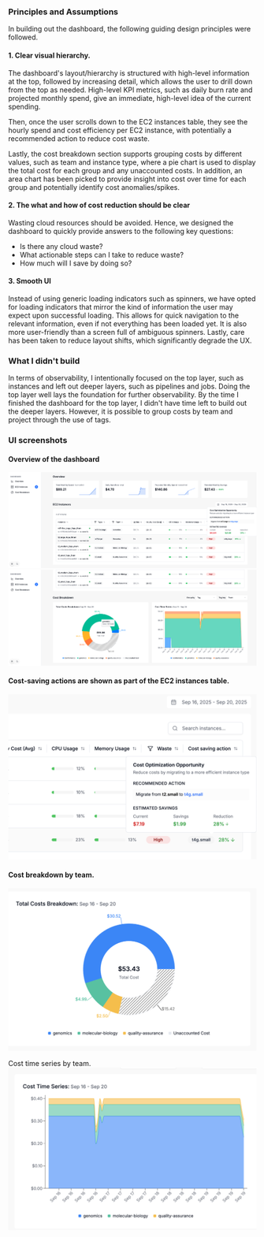 ### Principles and Assumptions

In building out the dashboard, the following guiding design principles were followed.

#### 1. Clear visual hierarchy.

The dashboard's layout/hierarchy is structured with high-level information at the top, followed by increasing detail, which allows the user to drill down from the top as needed.
High-level KPI metrics, such as daily burn rate and projected monthly spend, give an immediate, high-level idea of the current spending.

Then, once the user scrolls down to the EC2 instances table, they see the hourly spend and cost efficiency per EC2 instance, with potentially a recommended action to reduce cost waste.

Lastly, the cost breakdown section supports grouping costs by different values, such as team and instance type, where a pie chart is used to display the total cost for each group and any unaccounted costs. In addition, an area chart has been picked to provide insight into cost over time for each group and potentially identify cost anomalies/spikes.

#### 2. The what and how of cost reduction should be clear

Wasting cloud resources should be avoided. Hence, we designed the dashboard to quickly provide answers to the following key questions:

- Is there any cloud waste?
- What actionable steps can I take to reduce waste?
- How much will I save by doing so?

#### 3. Smooth UI

Instead of using generic loading indicators such as spinners, we have opted for loading indicators that mirror the kind of information the user may expect upon successful loading. This allows for quick navigation to the relevant information, even if not everything has been loaded yet. It is also more user-friendly than a screen full of ambiguous spinners.
Lastly, care has been taken to reduce layout shifts, which significantly degrade the UX.

### What I didn't build

In terms of observability, I intentionally focused on the top layer, such as instances and left out deeper layers, such as pipelines and jobs. Doing the top layer well lays the foundation for further observability. By the time I finished the dashboard for the top layer, I didn't have time left to build out the deeper layers.
However, it is possible to group costs by team and project through the use of tags.

### UI screenshots

#### Overview of the dashboard

![UI Screenshots](./assets/first.png)
![UI Screenshots](./assets/second.png)

#### Cost-saving actions are shown as part of the EC2 instances table.

![UI Screenshots](./assets/table.png)

#### Cost breakdown by team.

![UI Screenshots](./assets/cost-breakdown.png)

Cost time series by team.
![UI Screenshots](./assets/cost-timeseries.png)
